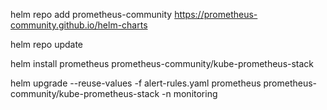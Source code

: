 
helm repo add prometheus-community https://prometheus-community.github.io/helm-charts

helm repo update

helm install prometheus prometheus-community/kube-prometheus-stack

helm upgrade --reuse-values -f alert-rules.yaml prometheus  prometheus-community/kube-prometheus-stack -n monitoring

